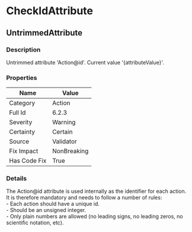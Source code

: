 ﻿---  
uid: Validator_6_2_3  
---

# CheckIdAttribute

## UntrimmedAttribute

### Description

Untrimmed attribute 'Action@id'. Current value '{attributeValue}'.

### Properties

| Name         | Value       |
| ------------ | ----------- |
| Category     | Action      |
| Full Id      | 6.2.3       |
| Severity     | Warning     |
| Certainty    | Certain     |
| Source       | Validator   |
| Fix Impact   | NonBreaking |
| Has Code Fix | True        |

### Details

The Action@id attribute is used internally as the identifier for each action.  
It is therefore mandatory and needs to follow a number of rules:  
\- Each action should have a unique id.  
\- Should be an unsigned integer.  
\- Only plain numbers are allowed (no leading signs, no leading zeros, no scientific notation, etc).
